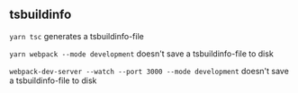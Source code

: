 ## tsbuildinfo

```yarn tsc``` generates a tsbuildinfo-file

```yarn webpack --mode development``` doesn't save a tsbuildinfo-file to disk

```webpack-dev-server --watch --port 3000 --mode development``` doesn't save a tsbuildinfo-file to disk

